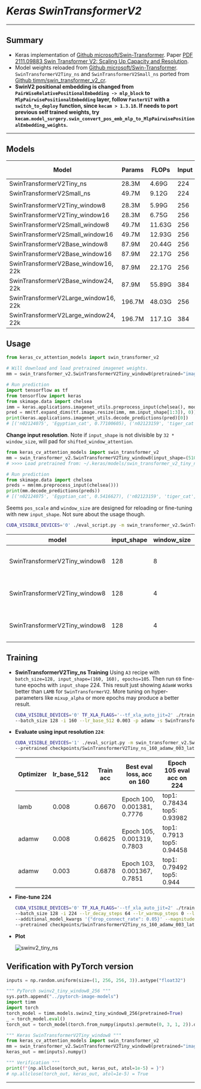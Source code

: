 # ___Keras SwinTransformerV2___
***

## Summary
  - Keras implementation of [Github microsoft/Swin-Transformer](https://github.com/microsoft/Swin-Transformer). Paper [PDF 2111.09883 Swin Transformer V2: Scaling Up Capacity and Resolution](https://arxiv.org/pdf/2111.09883.pdf).
  - Model weights reloaded from [Github microsoft/Swin-Transformer](https://github.com/microsoft/Swin-Transformer). `SwinTransformerV2Tiny_ns` and `SwinTransformerV2Small_ns` ported from [Github timm/swin_transformer_v2_cr](https://github.com/rwightman/pytorch-image-models/blob/master/timm/models/swin_transformer_v2_cr.py).
  - **SwinV2 positional embedding is changed from `PairWiseRelativePositionalEmbedding -> mlp_block` to `MlpPairwisePositionalEmbedding` layer, follow `FasterViT` with a `switch_to_deploy` function, since `kecam > 1.3.18`. If needs to port previous self trained weights, try `kecam.model_surgery.swin_convert_pos_emb_mlp_to_MlpPairwisePositionalEmbedding_weights`.**
***

## Models
  | Model                                | Params | FLOPs  | Input | Top1 Acc | Download |
  | ------------------------------------ | ------ | ------ | ----- | -------- | -------- |
  | SwinTransformerV2Tiny_ns             | 28.3M  | 4.69G  | 224   | 81.8     | [tiny_ns_224_imagenet.h5](https://github.com/leondgarse/keras_cv_attention_models/releases/download/swin_transformer_v2/swin_transformer_v2_tiny_ns_224_imagenet.h5) |
  | SwinTransformerV2Small_ns            | 49.7M  | 9.12G  | 224   | 83.5     | [small_ns_224_imagenet.h5](https://github.com/leondgarse/keras_cv_attention_models/releases/download/swin_transformer_v2/swin_transformer_v2_small_ns_224_imagenet.h5) |
  |                                      |        |        |       |          |          |
  | SwinTransformerV2Tiny_window8        | 28.3M  | 5.99G  | 256   | 81.8     | [tiny_window8_256.h5](https://github.com/leondgarse/keras_cv_attention_models/releases/download/swin_transformer_v2/swin_transformer_v2_tiny_window8_256_imagenet.h5) |
  | SwinTransformerV2Tiny_window16       | 28.3M  | 6.75G  | 256   | 82.8     | [tiny_window16_256.h5](https://github.com/leondgarse/keras_cv_attention_models/releases/download/swin_transformer_v2/swin_transformer_v2_tiny_window16_256_imagenet.h5) |
  | SwinTransformerV2Small_window8       | 49.7M  | 11.63G | 256   | 83.7     | [small_window8_256.h5](https://github.com/leondgarse/keras_cv_attention_models/releases/download/swin_transformer_v2/swin_transformer_v2_small_window8_256_imagenet.h5) |
  | SwinTransformerV2Small_window16      | 49.7M  | 12.93G | 256   | 84.1     | [small_window16_256.h5](https://github.com/leondgarse/keras_cv_attention_models/releases/download/swin_transformer_v2/swin_transformer_v2_small_window16_256_imagenet.h5) |
  | SwinTransformerV2Base_window8        | 87.9M  | 20.44G | 256   | 84.2     | [base_window8_256.h5](https://github.com/leondgarse/keras_cv_attention_models/releases/download/swin_transformer_v2/swin_transformer_v2_base_window8_256_imagenet.h5) |
  | SwinTransformerV2Base_window16       | 87.9M  | 22.17G | 256   | 84.6     | [base_window16_256.h5](https://github.com/leondgarse/keras_cv_attention_models/releases/download/swin_transformer_v2/swin_transformer_v2_base_window16_256_imagenet.h5) |
  | SwinTransformerV2Base_window16, 22k  | 87.9M  | 22.17G | 256   | 86.2     | [base_window16_256_22k.h5](https://github.com/leondgarse/keras_cv_attention_models/releases/download/swin_transformer_v2/swin_transformer_v2_base_window16_256_imagenet22k.h5) |
  | SwinTransformerV2Base_window24, 22k  | 87.9M  | 55.89G | 384   | 87.1     | [base_window24_384_22k.h5](https://github.com/leondgarse/keras_cv_attention_models/releases/download/swin_transformer_v2/swin_transformer_v2_base_window24_384_imagenet22k.h5) |
  | SwinTransformerV2Large_window16, 22k | 196.7M | 48.03G | 256   | 86.9     | [large_window16_256_22k.h5](https://github.com/leondgarse/keras_cv_attention_models/releases/download/swin_transformer_v2/swin_transformer_v2_large_window16_256_imagenet22k.h5) |
  | SwinTransformerV2Large_window24, 22k | 196.7M | 117.1G | 384   | 87.6     | [large_window24_384_22k.h5](https://github.com/leondgarse/keras_cv_attention_models/releases/download/swin_transformer_v2/swin_transformer_v2_large_window24_384_imagenet22k.h5) |
## Usage
  ```py
  from keras_cv_attention_models import swin_transformer_v2

  # Will download and load pretrained imagenet weights.
  mm = swin_transformer_v2.SwinTransformerV2Tiny_window8(pretrained="imagenet")

  # Run prediction
  import tensorflow as tf
  from tensorflow import keras
  from skimage.data import chelsea
  imm = keras.applications.imagenet_utils.preprocess_input(chelsea(), mode='torch') # Chelsea the cat
  pred = mm(tf.expand_dims(tf.image.resize(imm, mm.input_shape[1:3]), 0)).numpy()
  print(keras.applications.imagenet_utils.decode_predictions(pred)[0])
  # [('n02124075', 'Egyptian_cat', 0.77100605), ('n02123159', 'tiger_cat', 0.04094378), ...]
  ```
  **Change input resolution**. Note if `input_shape` is not divisible by `32 * window_size`, will pad for `shifted_window_attention`.
  ```py
  from keras_cv_attention_models import swin_transformer_v2
  mm = swin_transformer_v2.SwinTransformerV2Tiny_window8(input_shape=(510, 255, 3), pretrained="imagenet")
  # >>>> Load pretrained from: ~/.keras/models/swin_transformer_v2_tiny_ns_224_imagenet.h5

  # Run prediction
  from skimage.data import chelsea
  preds = mm(mm.preprocess_input(chelsea()))
  print(mm.decode_predictions(preds))
  # [('n02124075', 'Egyptian_cat', 0.5416627), ('n02123159', 'tiger_cat', 0.17523797), ...]
  ```
  Seems `pos_scale` and `window_size` are designed for reloading or fine-tuning with new `input_shape`. Not sure about the usage though.
  ```sh
  CUDA_VISIBLE_DEVICES='0' ./eval_script.py -m swin_transformer_v2.SwinTransformerV2Tiny_window8 -i 128 --additional_model_kwargs '{"window_size": 4, "pos_scale": 8}'
  ```
  | model                         | input_shape | window_size | pos_scale | Eval acc                    |
  | ----------------------------- | ----------- | ----------- | --------- | --------------------------- |
  | SwinTransformerV2Tiny_window8 | 128         | 8           | -1        | top1: 0.71194 top5: 0.89518 |
  | SwinTransformerV2Tiny_window8 | 128         | 4           | -1        | top1: 0.5123 top5: 0.74596  |
  | SwinTransformerV2Tiny_window8 | 128         | 4           | 8         | top1: 0.68332 top5: 0.88204 |
## Training
  - **SwinTransformerV2Tiny_ns Training** Using `A3` recipe with `batch_size=128, input_shape=(160, 160), epochs=105`. Then run `69` fine-tune epochs with `input_shape` 224. This result just showing `AdamW` works better than `LAMB` for `SwinTransformerV2`. More tuning on hyper-parameters like `mixup_alpha` or more epochs may produce a better result.
    ```sh
    CUDA_VISIBLE_DEVICES='0' TF_XLA_FLAGS='--tf_xla_auto_jit=2' ./train_script.py -m swin_transformer_v2.SwinTransformerV2Tiny_ns \
    --batch_size 128 -i 160 --lr_base_512 0.003 -p adamw -s SwinTransformerV2Tiny_ns_160_adamw_003
    ```
  - **Evaluate using input resolution `224`**:
    ```sh
    CUDA_VISIBLE_DEVICES='1' ./eval_script.py -m swin_transformer_v2.SwinTransformerV2Tiny_ns -i 224 \
    --pretrained checkpoints/SwinTransformerV2Tiny_ns_160_adamw_003_latest.h5
    ```
    | Optimizer | lr_base_512 | Train acc | Best eval loss, acc on 160  | Epoch 105 eval acc on 224   |
    | --------- | ----------- | --------- | --------------------------- | --------------------------- |
    | lamb      | 0.008       | 0.6670    | Epoch 100, 0.001381, 0.7776 | top1: 0.78434 top5: 0.93982 |
    | adamw     | 0.008       | 0.6625    | Epoch 105, 0.001319, 0.7803 | top1: 0.7913 top5: 0.94458  |
    | adamw     | 0.003       | 0.6878    | Epoch 103, 0.001367, 0.7851 | top1: 0.79492 top5: 0.944   |
  - **Fine-tune 224**
    ```sh
    CUDA_VISIBLE_DEVICES='0' TF_XLA_FLAGS='--tf_xla_auto_jit=2' ./train_script.py -m swin_transformer_v2.SwinTransformerV2Tiny_ns \
    --batch_size 128 -i 224 --lr_decay_steps 64 --lr_warmup_steps 0 --lr_base_512 0.0015 -p adamw \
    --additional_model_kwargs '{"drop_connect_rate": 0.05}' --magnitude 15 \
    --pretrained checkpoints/SwinTransformerV2Tiny_ns_160_adamw_003_latest.h5 -s _drc005_E69
    ```
  - **Plot**

    ![swinv2_tiny_ns](https://user-images.githubusercontent.com/5744524/168971166-273cf560-210a-4f32-a1a5-98791d96e25e.png)
## Verification with PyTorch version
  ```py
  inputs = np.random.uniform(size=(1, 256, 256, 3)).astype("float32")

  """ PyTorch swinv2_tiny_window8_256 """
  sys.path.append("../pytorch-image-models")
  import timm
  import torch
  torch_model = timm.models.swinv2_tiny_window8_256(pretrained=True)
  _ = torch_model.eval()
  torch_out = torch_model(torch.from_numpy(inputs).permute(0, 3, 1, 2)).detach().numpy()

  """ Keras SwinTransformerV2Tiny_window8 """
  from keras_cv_attention_models import swin_transformer_v2
  mm = swin_transformer_v2.SwinTransformerV2Tiny_window8(pretrained="imagenet", classifier_activation=None)
  keras_out = mm(inputs).numpy()

  """ Verification """
  print(f"{np.allclose(torch_out, keras_out, atol=1e-5) = }")
  # np.allclose(torch_out, keras_out, atol=1e-5) = True
  ```
***
